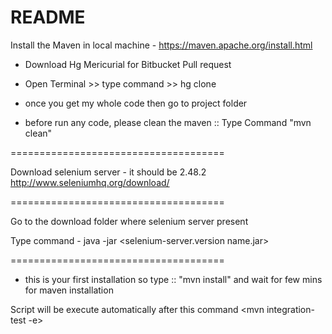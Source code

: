 # README #
Install the Maven in local machine - https://maven.apache.org/install.html

- Download Hg Mericurial for Bitbucket Pull request

- Open Terminal >> type command >> hg clone <repo name>

- once you get my whole code then go to project folder

- before run any code, please clean the maven  :: Type Command "mvn clean"

=====================================

Download selenium server - it should be 2.48.2
http://www.seleniumhq.org/download/

=====================================

Go to the download folder where selenium server present

Type command - java -jar <selenium-server.version name.jar>

=====================================

- this is your first installation so type :: "mvn install" and wait for few mins for maven installation

Script will be execute automatically after this command <mvn integration-test -e>

